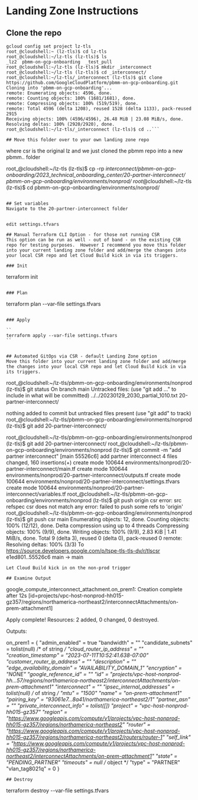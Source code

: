 # Landing Zone Instructions

## Clone the repo
```
gcloud config set project lz-tls
root_@cloudshell:~ (lz-tls)$ cd lz-tls
root_@cloudshell:~/lz-tls (lz-tls)$ ls
_lz2  pbmm-on-gcp-onboarding  _test_pull
root_@cloudshell:~/lz-tls (lz-tls)$ mkdir _interconnect
root_@cloudshell:~/lz-tls (lz-tls)$ cd _interconnect/
root_@cloudshell:~/lz-tls/_interconnect (lz-tls)$ git clone  https://github.com/GoogleCloudPlatform/pbmm-on-gcp-onboarding.git
Cloning into 'pbmm-on-gcp-onboarding'...
remote: Enumerating objects: 4596, done.
remote: Counting objects: 100% (1681/1681), done.
remote: Compressing objects: 100% (519/519), done.
remote: Total 4596 (delta 1208), reused 1528 (delta 1133), pack-reused 2915
Receiving objects: 100% (4596/4596), 26.48 MiB | 23.08 MiB/s, done.
Resolving deltas: 100% (2920/2920), done.
root_@cloudshell:~/lz-tls/_interconnect (lz-tls)$ cd ..```

## Move this folder over to your own landing zone repo

```
  where csr is the original lz and we just cloned the pbmm repo into a new pbmm.. folder

root_@cloudshell:~/lz-tls (lz-tls)$ cp -rp _interconnect/pbmm-on-gcp-onboarding/2023_technical_onboarding_center/20-partner-interconnect/ pbmm-on-gcp-onboarding/environments/nonprod/
root_@cloudshell:~/lz-tls (lz-tls)$ cd pbmm-on-gcp-onboarding/environments/nonprod/
```

## Set variables
Navigate to the 20-partner-interconnect folder

```

```

edit settings.tfvars

## Manual Terraform CLI Option - for those not running CSR
This option can be run as well - out of band - on the existing CSR repo for testing purposes.  However I recommend you move this folder into your current landing zone folder and add/merge the changes into your local CSR repo and let Cloud Build kick in via its triggers.

### Init
```
terraform init
```

### Plan
```
terraform plan --var-file settings.tfvars
```

### Apply

``
terraform apply --var-file settings.tfvars
``


## Automated GitOps via CSR - default Landing Zone option
Move this folder into your current landing zone folder and add/merge the changes into your local CSR repo and let Cloud Build kick in via its triggers.

```
root_@cloudshell:~/lz-tls/pbmm-on-gcp-onboarding/environments/nonprod (lz-tls)$ git status
On branch main
Untracked files:
  (use "git add <file>..." to include in what will be committed)
        ../../20230129_2030_partial_1010.txt
        20-partner-interconnect/

nothing added to commit but untracked files present (use "git add" to track)
root_@cloudshell:~/lz-tls/pbmm-on-gcp-onboarding/environments/nonprod (lz-tls)$ git add 20-partner-interconnect/

root_@cloudshell:~/lz-tls/pbmm-on-gcp-onboarding/environments/nonprod (lz-tls)$ git add 20-partner-interconnect/
root_@cloudshell:~/lz-tls/pbmm-on-gcp-onboarding/environments/nonprod (lz-tls)$ git commit -m "add partner interconnect"
[main 55526c6] add partner interconnect
 4 files changed, 160 insertions(+)
 create mode 100644 environments/nonprod/20-partner-interconnect/main.tf
 create mode 100644 environments/nonprod/20-partner-interconnect/outputs.tf
 create mode 100644 environments/nonprod/20-partner-interconnect/settings.tfvars
 create mode 100644 environments/nonprod/20-partner-interconnect/variables.tf
root_@cloudshell:~/lz-tls/pbmm-on-gcp-onboarding/environments/nonprod (lz-tls)$ git push origin csr
error: src refspec csr does not match any
error: failed to push some refs to 'origin'
root_@cloudshell:~/lz-tls/pbmm-on-gcp-onboarding/environments/nonprod (lz-tls)$ git push csr main
Enumerating objects: 12, done.
Counting objects: 100% (12/12), done.
Delta compression using up to 4 threads
Compressing objects: 100% (9/9), done.
Writing objects: 100% (9/9), 2.83 KiB | 1.41 MiB/s, done.
Total 9 (delta 3), reused 0 (delta 0), pack-reused 0
remote: Resolving deltas: 100% (3/3)
To https://source.developers.google.com/p/tspe-tls-tls-dv/r/tlscsr
   e1ed801..55526c6  main -> main
   
```
Let Cloud Build kick in on the non-prod trigger

## Examine Output

```
google_compute_interconnect_attachment.on_prem1: Creation complete after 12s [id=projects/vpc-host-nonprod-hh015-gz357/regions/northamerica-northeast2/interconnectAttachments/on-prem-attachment1]

Apply complete! Resources: 2 added, 0 changed, 0 destroyed.

Outputs:

on_prem1 = {
  "admin_enabled" = true
  "bandwidth" = ""
  "candidate_subnets" = tolist(null) /* of string */
  "cloud_router_ip_address" = ""
  "creation_timestamp" = "2023-07-11T10:52:41.638-07:00"
  "customer_router_ip_address" = ""
  "description" = ""
  "edge_availability_domain" = "AVAILABILITY_DOMAIN_1"
  "encryption" = "NONE"
  "google_reference_id" = ""
  "id" = "projects/vpc-host-nonprod-hh...57/regions/northamerica-northeast2/interconnectAttachments/on-prem-attachment1"
  "interconnect" = ""
  "ipsec_internal_addresses" = tolist(null) /* of string */
  "mtu" = "1500"
  "name" = "on-prem-attachment1"
  "pairing_key" = "93061e7...8a41/northamerica-northeast2/1"
  "partner_asn" = ""
  "private_interconnect_info" = tolist([])
  "project" = "vpc-host-nonprod-hh015-gz357"
  "region" = "https://www.googleapis.com/compute/v1/projects/vpc-host-nonprod-hh015-gz357/regions/northamerica-northeast2"
  "router" = "https://www.googleapis.com/compute/v1/projects/vpc-host-nonprod-hh015-gz357/regions/northamerica-northeast2/routers/router-1"
  "self_link" = "https://www.googleapis.com/compute/v1/projects/vpc-host-nonprod-hh015-gz357/regions/northamerica-northeast2/interconnectAttachments/on-prem-attachment1"
  "state" = "PENDING_PARTNER"
  "timeouts" = null /* object */
  "type" = "PARTNER"
  "vlan_tag8021q" = 0
}
```
## Destroy

```
terraform destroy --var-file settings.tfvars
```
